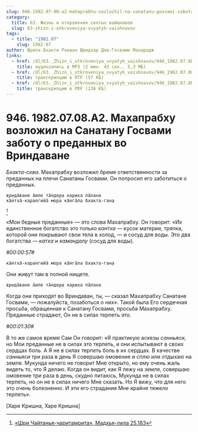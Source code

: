 ```yaml
---
slug: 946-1982-07-08-a2-mahaprabhu-vozlozhil-na-sanatanu-gosvami-zabotu-o-predannyh-vo-vrindavane
category:
  title: 63. Жизнь и откровения святых вайшнавов
  slug: 63-zhizn-i-otkroveniya-svyatyh-vaishnavov
tags:
  - title: "1982.07"
    slug: 1982-07
author: Шрила Бхакти Ракшак Шридхар Дев-Госвами Махарадж
links:
  - href: /dl/63._Zhizn_i_otkroveniya_svyatyh_vaishnavov/946_1982.07.08.A2_SridharMj_Mahaprabhu_vozlozhil_na_Sanatanu_Gosvami_zabotu_o_predannyh_vo_Vrindavane.mp3
    title: аудиозапись в MP3 (2 мин. 43 сек., 5,3 МБ)
  - href: /dl/63._Zhizn_i_otkroveniya_svyatyh_vaishnavov/946_1982.07.08.A2_SridharMj_Mahaprabhu_vozlozhil_na_Sanatanu_Gosvami_zabotu_o_predannyh_vo_Vrindavane.rtf
    title: транскрипцию в RTF (57 КБ)
  - href: /dl/63._Zhizn_i_otkroveniya_svyatyh_vaishnavov/946_1982.07.08.A2_SridharMj_Mahaprabhu_vozlozhil_na_Sanatanu_Gosvami_zabotu_o_predannyh_vo_Vrindavane.pdf
    title: транскрипцию в PDF (136 КБ)
---
```


# 946. 1982.07.08.A2. Махапрабху возложил на Санатану Госвами заботу о преданных во Вриндаване

*Бхакта-сева*. Махапрабху возложил бремя ответственности за преданных на плечи Санатаны Госвами. Он попросил его заботиться о преданных.

    вр̣нда̄ване а̄иле та̄н̇дера кариха па̄лана
    ка̄н̇тха̄-каран̇гийа̄ мора ка̄н̇га̄ла бхакта-ган̣а
[^_ftn1]

«Мои бедные преданные» — это слова Махапрабху. Он говорит: «Их единственное богатство это только *кантха* — кусок материи, тряпка, которой они покрывают свои тела в холод, — и сосуд для воды. Это два богатства — *катха* и *камандалу* (сосуд для воды).

*#00:00:57#*

    ка̄н̇тха̄-каран̇гийа̄ мора ка̄н̇га̄ла бхакта-ган̣а

Они живут там в полной нищете.

    вр̣нда̄ване а̄иле та̄н̇дера кариха па̄лана

Когда они приходят во Вриндаван, ты, — сказал Махапрабху Санатане Госвами, — пожалуйста, позаботься о них». Такой была Его сердечная просьба, обращенная к Санатану Госвами, просьба Махапрабху. Преданные страдают, Он не в силах терпеть это.

*#00:01:30#*

В то же самое время Сам Он говорит: «Я практикую аскезы *санньяси*, но Мои преданные не в силах это терпеть, и они испытывают в своих сердцах боль. А Я не в силах терпеть боль в их сердцах. В качестве *санньяси* три раза в день Я совершаю омовение и сплю или отдыхаю на земле. Мукунда ничего не говорит Мне открыто, но ему очень жаль видеть то, что Я делаю. Когда он видит, как Я лежу на земле, совершаю омовение три раза в день, скудно питаюсь, Мукунда не в силах терпеть, но он не в силах ничего Мне сказать. Но Я вижу, что для него это очень болезненно. И эти его страдания Мне крайне тяжело терпеть».

[Харе Кришна, Харе Кришна]



[^_ftn1]: [«Шри Чайтанья-чаритамрита», Мадхья-лила 25.183](../notes/shri-chajtanya-charitamrita-madhya-lila/shri-chajtanya-charitamrita-madhya-lila-25-183.md)
